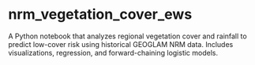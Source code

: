 # nrm_vegetation_cover_ews
A Python notebook that analyzes regional vegetation cover and rainfall to predict low-cover risk using historical GEOGLAM NRM data. Includes visualizations, regression, and forward-chaining logistic models.
